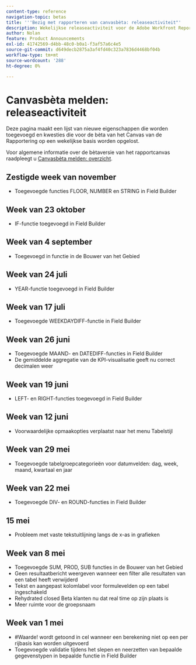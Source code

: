 ```yaml
---
content-type: reference
navigation-topic: betas
title: '''Bezig met rapporteren van canvasbèta: releaseactiviteit"'
description: Wekelijkse releaseactiviteit voor de Adobe Workfront Reporting Canvas bèta
author: Nolan
feature: Product Announcements
exl-id: 41742569-d4bb-48c0-b0a1-f3af57a6c4e5
source-git-commit: d649decb2875a3af4fd40c323a7836d4468bf04b
workflow-type: tm+mt
source-wordcount: '288'
ht-degree: 0%

---
```



# Canvasbèta melden: releaseactiviteit

Deze pagina maakt een lijst van nieuwe eigenschappen die worden toegevoegd en kwesties die voor de bèta van het Canvas van de Rapportering op een wekelijkse basis worden opgelost.

Voor algemene informatie over de bètaversie van het rapportcanvas raadpleegt u [Canvasbèta melden: overzicht](/help/quicksilver/product-announcements/betas/reporting-canvas-beta/reporting-canvas-beta-overview.md).

## Zestigde week van november

* Toegevoegde functies FLOOR, NUMBER en STRING in Field Builder

## Week van 23 oktober

* IF-functie toegevoegd in Field Builder

## Week van 4 september

* Toegevoegd in functie in de Bouwer van het Gebied

## Week van 24 juli

* YEAR-functie toegevoegd in Field Builder

## Week van 17 juli

* Toegevoegde WEEKDAYDIFF-functie in Field Builder

## Week van 26 juni

* Toegevoegde MAAND- en DATEDIFF-functies in Field Builder
* De gemiddelde aggregatie van de KPI-visualisatie geeft nu correct decimalen weer

## Week van 19 juni

* LEFT- en RIGHT-functies toegevoegd in Field Builder

## Week van 12 juni

* Voorwaardelijke opmaakopties verplaatst naar het menu Tabelstijl

## Week van 29 mei

* Toegevoegde tabelgroepcategorieën voor datumvelden: dag, week, maand, kwartaal en jaar

## Week van 22 mei

* Toegevoegde DIV- en ROUND-functies in Field Builder

## 15 mei

* Probleem met vaste tekstuitlijning langs de x-as in grafieken

## Week van 8 mei

* Toegevoegde SUM, PROD, SUB functies in de Bouwer van het Gebied
* Geen resultaatbericht weergeven wanneer een filter alle resultaten van een tabel heeft verwijderd
* Tekst en aangepast kolomlabel voor formulevelden op een tabel ingeschakeld
* Rehydrated closed Beta klanten nu dat real time op zijn plaats is
* Meer ruimte voor de groepsnaam

## Week van 1 mei

* #Waarde! wordt getoond in cel wanneer een berekening niet op een per rijbasis kan worden uitgevoerd
* Toegevoegde validatie tijdens het slepen en neerzetten van bepaalde gegevenstypen in bepaalde functie in Field Builder
